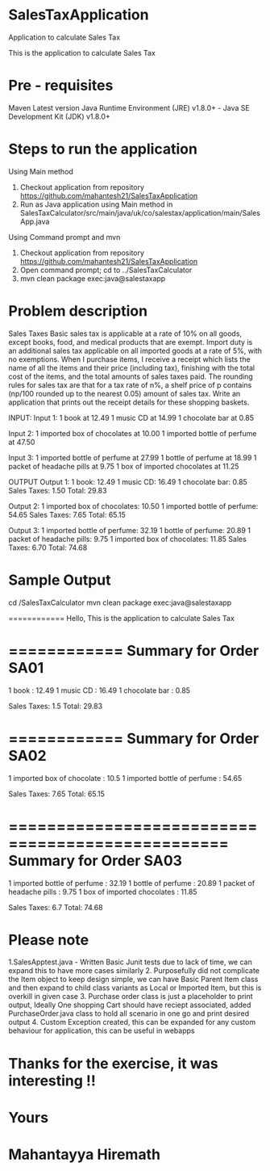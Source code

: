 
# SalesTaxApplication
Application to calculate Sales Tax

This is the application to calculate Sales Tax

# Pre - requisites
Maven Latest version
Java Runtime Environment (JRE) v1.8.0+ - Java SE Development Kit (JDK) v1.8.0+


# Steps to run the application

Using Main method
1. Checkout application from repository https://github.com/mahantesh21/SalesTaxApplication
2. Run as Java application using Main method in SalesTaxCalculator/src/main/java/uk/co/salestax/application/main/SalesApp.java

Using Command prompt and mvn
1. Checkout application from repository https://github.com/mahantesh21/SalesTaxApplication
2. Open command prompt; cd to ../SalesTaxCalculator 
3. mvn clean package exec:java@salestaxapp


# Problem description

Sales Taxes 
Basic sales tax is applicable at a rate of 10% on all goods, except books, food, and medical products that are exempt. Import duty is an additional sales tax applicable on all imported goods at a rate of 5%, with no exemptions. 
When I purchase items, I receive a receipt which lists the name of all the items and their price (including tax), finishing with the total cost of the items, and the total amounts of sales taxes paid. The rounding rules for sales tax are that for a tax rate of n%, a shelf price of p contains (np/100 rounded up to the nearest 0.05) amount of sales tax. 
Write an application that prints out the receipt details for these shopping baskets.

INPUT: 
Input 1: 
1 book at 12.49 
1 music CD at 14.99 
1 chocolate bar at 0.85 

Input 2: 
1 imported box of chocolates at 10.00 
1 imported bottle of perfume at 47.50 

Input 3: 
1 imported bottle of perfume at 27.99 
1 bottle of perfume at 18.99 
1 packet of headache pills at 9.75 
1 box of imported chocolates at 11.25 

OUTPUT 
Output 1: 
1 book: 12.49 
1 music CD: 16.49 
1 chocolate bar: 0.85 
Sales Taxes: 1.50 Total: 29.83

Output 2: 
1 imported box of chocolates: 10.50 
1 imported bottle of perfume: 54.65 
Sales Taxes: 7.65 Total: 65.15

Output 3: 
1 imported bottle of perfume: 32.19 
1 bottle of perfume: 20.89 
1 packet of headache pills: 9.75 
1 imported box of chocolates: 11.85 
Sales Taxes: 6.70 Total: 74.68



# Sample Output

cd /SalesTaxCalculator
mvn clean package exec:java@salestaxapp

============
Hello, This is the application to calculate Sales Tax

 ============
 Summary for Order SA01
 ============
 1 book : 12.49
 1 music CD : 16.49
 1 chocolate bar : 0.85
 
 Sales Taxes: 1.5 
 Total: 29.83
 

 ============
 Summary for Order SA02
 ============
 1 imported box of chocolate : 10.5
 1 imported bottle of perfume : 54.65
 
 Sales Taxes: 7.65 
 Total: 65.15
 

 =================================================
 Summary for Order SA03
 =================================================
 1 imported bottle of perfume : 32.19
 1 bottle of perfume : 20.89
 1 packet of headache pills : 9.75
 1 box of imported chocolates : 11.85
 
 Sales Taxes: 6.7 
 Total: 74.68


# Please note

1.SalesApptest.java - Written Basic Junit tests due to lack of time, we can expand this to have more cases similarly
2. Purposefully did not complicate the Item object to keep design simple, we can have Basic Parent Item class and then expand to child class variants as Local or Imported Item, but this is overkill in given case
3. Purchase order class is just a placeholder to print output, Ideally One shopping Cart should have reciept associated, added PurchaseOrder.java class to hold all scenario in one go and print desired output
4. Custom Exception created, this can be expanded for any custom behaviour for application, this can be useful in webapps


# Thanks for the exercise, it was interesting !!
# Yours
# Mahantayya Hiremath
#
